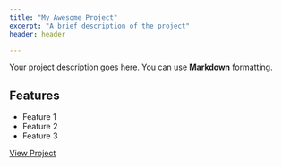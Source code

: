```yaml
---
title: "My Awesome Project"
excerpt: "A brief description of the project"
header: header

---
```


Your project description goes here. You can use **Markdown** formatting.

## Features

- Feature 1
- Feature 2
- Feature 3

[View Project](https://github.com/yourusername/project-repo)
